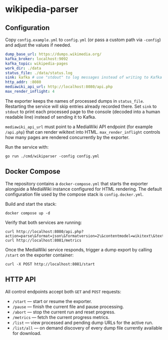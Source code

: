 # wikipedia-parser

## Configuration

Copy `config.example.yml` to `config.yml` (or pass a custom path via `-config`) and adjust the values if needed.

```yaml
dump_base_url: https://dumps.wikimedia.org/
kafka_broker: localhost:9092
kafka_topic: wikipedia-pages
work_dir: ./data
status_file: ./data/status.log
sink: kafka # use "stdout" to log messages instead of writing to Kafka
http_addr: :8080
mediawiki_api_url: http://localhost:8080/api.php
max_render_inflight: 4
```

The exporter keeps the names of processed dumps in `status_file`. Restarting the service will skip entries already recorded there. Set `sink` to `stdout` to print each processed page to the console (decoded into a human readable line) instead of sending it to Kafka.

`mediawiki_api_url` must point to a MediaWiki API endpoint (for example `/api.php`) that can render wikitext into HTML. `max_render_inflight` controls how many pages are rendered concurrently by the exporter.

Run the service with:

```
go run ./cmd/wikiparser -config config.yml
```

## Docker Compose

The repository contains a `docker-compose.yml` that starts the exporter alongside a MediaWiki instance configured for HTML rendering. The default configuration file used by the compose stack is `config.docker.yml`.

Build and start the stack:

```
docker compose up -d
```

Verify that both services are running:

```
curl http://localhost:8080/api.php?action=parse\&format=json\&formatversion=2\&contentmodel=wikitext\&text=Hello
curl http://localhost:8081/metrics
```

Once the MediaWiki service responds, trigger a dump export by calling `/start` on the exporter container:

```
curl -X POST http://localhost:8081/start
```

## HTTP API

All control endpoints accept both `GET` and `POST` requests:

* `/start` — start or resume the exporter.
* `/pause` — finish the current file and pause processing.
* `/abort` — stop the current run and reset progress.
* `/metrics` — fetch the current progress metrics.
* `/list` — view processed and pending dump URLs for the active run.
* `/list/all` — on demand discovery of every dump file currently available for download.
